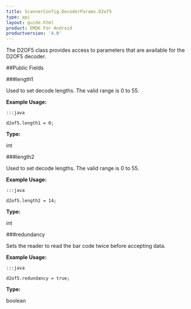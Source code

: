 ```yaml
---
title: ScannerConfig.DecoderParams.D2of5
type: api
layout: guide.html
product: EMDK For Android
productversion: '4.0'
---
```



The D2OF5 class provides access to parameters that are available for
 the D2OF5 decoder.

##Public Fields

###length1

Used to set decode lengths. The valid range is 0 to 55.
 
 

**Example Usage:**
	
	:::java
	
	d2of5.length1 = 0;
	


**Type:**

int

###length2

Used to set decode lengths. The valid range is 0 to 55.
 
 

**Example Usage:**
	
	:::java
	
	d2of5.length2 = 14;
	


**Type:**

int

###redundancy

Sets the reader to read the bar code twice before accepting data.
 
 

**Example Usage:**
	
	:::java
	
	d2of5.redundancy = true;
	


**Type:**

boolean












